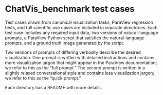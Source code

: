 # ChatVis_benchmark test cases

Test cases drawn from canonical visualization tasks, ParaView regression tests, and full scientific use cases are included in separate directories. Each test case includes any required input data, two versions of natural-language prompts, a ParaView Python script that satisfies the natural-language prompts, and a ground truth image generated by the script.

Two versions of prompts of differing verbosity describe the desired visualization.
One prompt is written with detailed instructions and contains more visualization jargon that might appear in the ParaView documentation; we refer to this as the “full prompt.”
The second prompt is written in a slightly relaxed conversational style and contains less visualization jargon; we refer to this as the “quick prompt.”

Each directory has a README with more details.
